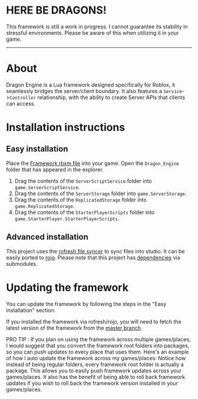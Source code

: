 # HERE BE DRAGONS!
This framework is still a work in progress. I cannot guarantee its stability in stressful environments. Please be aware of this when utilizing it in your game.

<hr></hr>

# About
Dragon Engine is a Lua framework designed specifically for Roblox, it seamlessly bridges the server/client boundary.
It also features a `Service`->`Controller` relationship, with the ability to create Server APIs that clients can access.

# Installation instructions

## Easy installation
Place the [Framework rbxm file](DragonEngine.rbxm) into your game. Open the `Dragon_Engine` folder that has appeared in the explorer.

1. Drag the contents of the `ServerScriptService` folder into `game.ServerScriptService`.
2. Drag the contents of the `ServerStorage` folder into `game.ServerStorage`.
3. Drag the contents of the `ReplicatedStorage` folder into `game.ReplicatedStorage`.
4. Drag the contents of the `StarterPlayerScripts` folder into `game.StarterPlayer.StarterPlayerScripts`.

## Advanced installation
This project uses the [rofresh file syncer](https://github.com/osyrisrblx/rofresh) to sync files into studio. It can be easily ported to [rojo](https://github.com/LPGhatguy/rojo).
Please note that this project has [dependencies](Submodules/) via submodules.

# Updating the framework
You can update the framework by following the steps in the "Easy installation" section.

If you installed the framework via rofresh/rojo, you will need to fetch the latest version of the framework from the [master branch](https://github.com/Reshiram110/Dragon-Engine).

PRO TIP : If you plan on using the framework across multiple games/places, I would suggest that you convert the framework root folders into packages, so you can push updates to every place that uses them.
Here's an example of how I auto update the framework across my games/places:
[](Docs/Img/PackageUpdating.PNG)
Notice how instead of being regular folders, every framework root folder is actually a package. This allows you to easily push framework updates across your games/places. It also has the benefit of being able to roll back framework updates if you wish to roll back the framework version installed in your games/places.